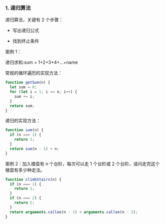 ### 1. 递归算法

递归算法，关键有 2 个步骤：

- 写出递归公式

- 找到终止条件

案例 1：

递归求和:sum = 1+2+3+4+...+name

常规的循环遍历的实现方法：

```javascript
function getSum(n) {
  let sum = 0;
  for (let i = 1; i <= n; i++) {
    sum += i;
  }
  return sum;
}
```

递归的实现方法：

```javascript
function sum(n) {
  if (n === 1) {
    return 1;
  }
  return sum(n - 1) + n;
}
```

案例 2：加入楼盘有 n 个台阶，每次可以走 1 个台阶或 2 个台阶，请问走完这个楼盘有多少种走法。

```javascript
function climbStairs(n) {
  if (n === 1) {
    return 1;
  }
  if (n === 2) {
    return 2;
  }
  return arguments.callee(n - 1) + arguments.callee(n - 2);
}
```
